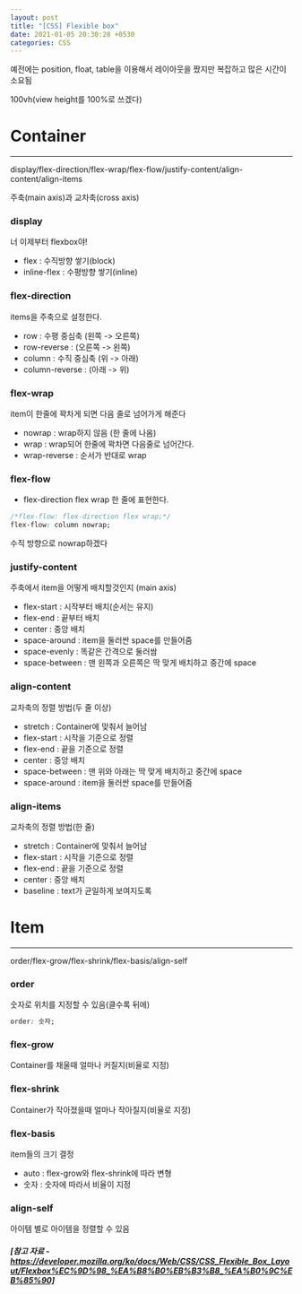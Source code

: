 ```yaml
---
layout: post
title: "[CSS] Flexible box"
date: 2021-01-05 20:30:28 +0530
categories: CSS
---
```


예전에는 position, float, table을 이용해서 레이아웃을 짰지만 복잡하고 많은 시간이 소요됨

100vh(view height를 100%로 쓰겠다)

# Container

---

display/flex-direction/flex-wrap/flex-flow/justify-content/align-content/align-items

주축(main axis)과 교차축(cross axis)

### display

너 이제부터 flexbox야!

-   flex : 수직방향 쌓기(block)
-   inline-flex : 수평방향 쌓기(inline)

### flex-direction

items을 주축으로 설정한다.

-   row : 수평 중심축 (왼쪽 -> 오른쪽)
-   row-reverse : (오른쪽 -> 왼쪽)
-   column : 수직 중심축 (위 -> 아래)
-   column-reverse : (아래 -> 위)

### flex-wrap

item이 한줄에 꽉차게 되면 다음 줄로 넘어가게 해준다

-   nowrap : wrap하지 않음 (한 줄에 나옴)
-   wrap : wrap되어 한줄에 꽉차면 다음줄로 넘어간다.
-   wrap-reverse : 순서가 반대로 wrap

### flex-flow

-   flex-direction flex wrap 한 줄에 표현한다.

```css
/*flex-flow: flex-direction flex wrap;*/
flex-flow: column nowrap;
```

수직 방향으로 nowrap하겠다

### justify-content

주축에서 item을 어떻게 배치할것인지 (main axis)

-   flex-start : 시작부터 배치(순서는 유지)
-   flex-end : 끝부터 배치
-   center : 중앙 배치
-   space-around : item을 둘러싼 space를 만들어줌
-   space-evenly : 똑같은 간격으로 둘러쌈
-   space-between : 맨 왼쪽과 오른쪽은 딱 맞게 배치하고 중간에 space

### align-content

교차축의 정렬 방법(두 줄 이상)

-   stretch : Container에 맞춰서 늘어남
-   flex-start : 시작을 기준으로 정렬
-   flex-end : 끝을 기준으로 정렬
-   center : 중앙 배치
-   space-between : 맨 위와 아래는 딱 맞게 배치하고 중간에 space
-   space-around : item을 둘러싼 space를 만들어줌

### align-items

교차축의 정렬 방법(한 줄)

-   stretch : Container에 맞춰서 늘어남
-   flex-start : 시작을 기준으로 정렬
-   flex-end : 끝을 기준으로 정렬
-   center : 중앙 배치
-   baseline : text가 균일하게 보여지도록

# Item

---

order/flex-grow/flex-shrink/flex-basis/align-self

### order

숫자로 위치를 지정할 수 있음(클수록 뒤에)

```css
order: 숫자;
```

### flex-grow

Container를 채울때 얼마나 커질지(비율로 지정)

### flex-shrink

Container가 작아졌을때 얼마나 작아질지(비율로 지정)

### flex-basis

item들의 크기 결정

-   auto : flex-grow와 flex-shrink에 따라 변형
-   숫자 : 숫자에 따라서 비율이 지정

### align-self

아이템 별로 아이템을 정렬할 수 있음

##### [참고 자료 - https://developer.mozilla.org/ko/docs/Web/CSS/CSS_Flexible_Box_Layout/Flexbox%EC%9D%98_%EA%B8%B0%EB%B3%B8_%EA%B0%9C%EB%85%90]
